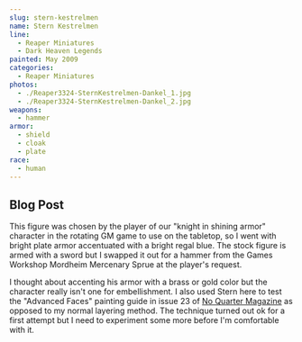 ```yaml
---
slug: stern-kestrelmen
name: Stern Kestrelmen
line:
  - Reaper Miniatures
  - Dark Heaven Legends
painted: May 2009
categories:
  - Reaper Miniatures
photos:
  - ./Reaper3324-SternKestrelmen-Dankel_1.jpg
  - ./Reaper3324-SternKestrelmen-Dankel_2.jpg
weapons:
  - hammer
armor:
  - shield
  - cloak
  - plate
race:
  - human
---
```


## Blog Post

This figure was chosen by the player of our "knight in shining armor" character in the rotating GM game to use on the tabletop, so I went with bright plate armor accentuated with a bright regal blue. The stock figure is armed with a sword but I swapped it out for a hammer from the Games Workshop Mordheim Mercenary Sprue at the player's request.

I thought about accenting his armor with a brass or gold color but the character really isn't one for embellishment. I also used Stern here to test the "Advanced Faces" painting guide in issue 23 of [No Quarter Magazine](http://privateerpress.com/no-quarter) as opposed to my normal layering method. The technique turned out ok for a first attempt but I need to experiment some more before I'm comfortable with it.
